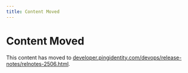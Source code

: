 ```yaml
---
title: Content Moved
---
```

# Content Moved

This content has moved to [developer.pingidentity.com/devops/release-notes/relnotes-2506.html](https://developer.pingidentity.com/devops/release-notes/relnotes-2506.html).
